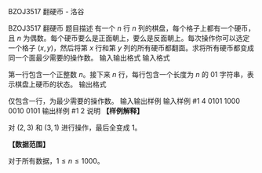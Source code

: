 



BZOJ3517 翻硬币 - 洛谷














BZOJ3517 翻硬币
题目描述
有一个 $n$ 行 $n$ 列的棋盘，每个格子上都有一个硬币，且 $n$ 为偶数。每个硬币要么是正面朝上，要么是反面朝上。每次操作你可以选定一个格子 $(x,y)$，然后将第 $x$ 行和第 $y$ 列的所有硬币都翻面。求将所有硬币都变成同一个面最少需要的操作数。
输入输出格式
输入格式

第一行包含一个正整数 $n$。接下来 $n$ 行，每行包含一个长度为 $n$ 的 $01$ 字符串，表示棋盘上硬币的状态。
输出格式

仅包含一行，为最少需要的操作数。
输入输出样例
输入样例 #1
4
0101
1000
0010
0101
输出样例 #1
2
说明
**【样例解释】**

对 $(2,3)$ 和 $(3,1)$ 进行操作，最后全变成 $1$。

**【数据范围】**

对于所有数据，$1\leq n \leq 1000$。






